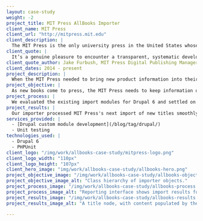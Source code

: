 ```yaml
---
layout: case-study
weight: -2
project_title: MIT Press AllBooks Importer
client_name: MIT Press
client_url: "http://mitpress.mit.edu"
client_description: |
  The MIT Press is the only university press in the United States whose list is based in science and technology. MIT Press publishes about 200 new books a year and over 30 journals.
client_quote: |
  It’s a genuine pleasure to encounter a transparent, systematic development team that clearly knows their environment backwards and forwards (and schools us in sound methodology). I wish we’d found you four years ago.
client_quote_author: Jake Furbush, MIT Press Digital Publishing Manager (2009 - 2015)
client_dates: 2014 - present
project_description: |
  When the MIT Press needed to bring new product information into their website from their back-end database, Savas Labs came through with an automated importer module that did the job in a flexible and extensible way.
project_objective: |
  As new books come to press, the MIT Press needs to keep information on titles and authors on their client-facing website synced with the data in their back-end data store. To replace their quarterly manual import process, the Press needed an automated import solution to seamlessly import new and updated data without interrupting the live site.
project_process: |
  We evaluated the existing import modules for Drupal 6 and settled on developing a custom Drupal module to validate and enqueue data exports from the AllBooks database, then use an object-oriented framework to update and/or create Drupal nodes based on the imported data. We also developed a reporting framework and a suite of tests to ensure that the importer is working according to spec.
project_results: |
  Our importer processed MIT Press's next import of new titles smoothly with a minimum of manual input. We've continued to work with the Press to further customize field mappings and import processes as new fields come online in the AllBooks database, and to handle new kinds of imports, including eBooks.
services_provided: |
  - [Drupal custom module development](/blog/tag/drupal/)
  - Unit testing
technologies_used: |
  - Drupal 6
  - PHPUnit
client_logo: "/img/work/allbooks-case-study/mitpress-logo.png"
client_logo_width: "110px"
client_logo_height: "107px"
client_hero_image: "img/work/allbooks-case-study/allbooks-hero.png"
project_objective_image: "/img/work/allbooks-case-study/allbooks-objective.png"
project_objective_image_alt: "Class hierarchy of importer objects."
project_process_image: "/img/work/allbooks-case-study/allbooks-process.png"
project_process_image_alt: "Reporting interface shows import results for site administrators."
project_results_image: "/img/work/allbooks-case-study/allbooks-results.png"
project_results_image_alt: "A title node, with content populated by the importer."

---
```

